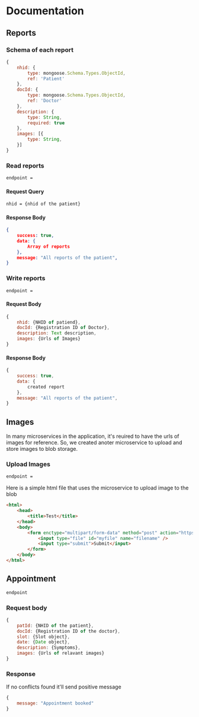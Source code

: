 # Documentation

## Reports

### Schema of each report

```js
{
    nhid: {
        type: mongoose.Schema.Types.ObjectId,
        ref: 'Patient'
    },
    docId: {
        type: mongoose.Schema.Types.ObjectId,
        ref: 'Doctor'
    },
    description: {
        type: String,
        required: true
    },
    images: [{
        type: String,
    }]
}
```

### Read reports

```cmd
endpoint =
```

#### Request Query

```cmd
nhid = {nhid of the patient}
```

#### Response Body

```json
{
    success: true,
    data: {
        Array of reports
    },
    message: "All reports of the patient",
}
```

### Write reports

```cmd
endpoint =
```

#### Request Body

```js
{ 
    nhid: {NHID of patiend}, 
    docId: {Registration ID of Doctor}, 
    description: Text description, 
    images: {Urls of Images}
}
```

#### Response Body

```js
{
    success: true,
    data: {
        created report
    },
    message: "All reports of the patient",
}
```

## Images

In many microservices in the application, it's reuired to have the urls of images for reference. So, we created anoter microservice to upload and store images to blob storage.

### Upload Images

```cmd
endpoint = 
```

Here is a simple html file that uses the microservice to upload image to the blob

```html
<html>
    <head>
        <title>Test</title>
    </head>
    <body>
        <form enctype="multipart/form-data" method="post" action="https://mercari-image-upload.azurewebsites.net/api/imageUploadTrigger?code=Mo/r/z09Cu421p6Ds7R22Pm5h5thxxogfm5GOLLcYbN6JhIlV8av1A==">
            <input type="file" id="myfile" name="filename" />
            <input type="submit">Submit</input>
        </form>
    </body>
</html>
```

## Appointment

```cmd
endpoint
```

### Request body

```js
{
    patId: {NHID of the patient},
    docId: {Registration ID of the doctor},
    slot: {Slot object},
    date: {Date object},
    description: {Symptoms},
    images: {Urls of relavant images}
}
```

### Response

If no conflicts found it'll send positive message
```js
{
    message: "Appointment booked"
}
```
